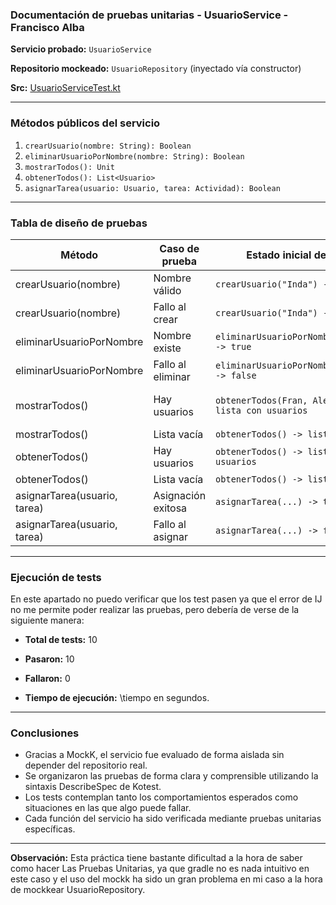 ### Documentación de pruebas unitarias - UsuarioService - Francisco Alba

**Servicio probado:** `UsuarioService`

**Repositorio mockeado:** `UsuarioRepository` (inyectado vía constructor)

**Src:** [UsuarioServiceTest.kt](https://github.com/AdrianDiaz24/Proyecto-Entornos-Scrum/blob/PruebaUnitaria_IndalecioDominguezHita/src/test/kotlin/UsuarioServiceTest.kt)

---

### Métodos públicos del servicio

1. `crearUsuario(nombre: String): Boolean`
2. `eliminarUsuarioPorNombre(nombre: String): Boolean`
3. `mostrarTodos(): Unit`
4. `obtenerTodos(): List<Usuario>`
5. `asignarTarea(usuario: Usuario, tarea: Actividad): Boolean`

---

### Tabla de diseño de pruebas

| Método                       | Caso de prueba     | Estado inicial del mock                              | Acción                                      | Resultado esperado                          |
| ---------------------------- | ------------------ | ------------------------------------------           | ----------------------------------------    | ------------------------------------------- |
| crearUsuario(nombre)         | Nombre válido      | `crearUsuario("Inda") -> true`                       | Llamar `crearUsuario("Inda")`               | Retorna `true`                              |
| crearUsuario(nombre)         | Fallo al crear     | `crearUsuario("Inda") -> false`                      | Llamar `crearUsuario("Inda")`               | Retorna `false`                             |
| eliminarUsuarioPorNombre     | Nombre existe      | `eliminarUsuarioPorNombre("Adrian") -> true`         | Llamar `eliminarUsuarioPorNombre("Adrian")` | Retorna `true`                              |
| eliminarUsuarioPorNombre     | Fallo al eliminar  | `eliminarUsuarioPorNombre("Adrian") -> false`        | Llamar `eliminarUsuarioPorNombre("Adrian")` | Retorna `false`                             |
| mostrarTodos()               | Hay usuarios       | `obtenerTodos(Fran, Alejandro) -> lista con usuarios`| Llamar `mostrarTodos(Fran, Alejandro)`      | Llama `obtenerDetalle()`sobre cada usuario  |
| mostrarTodos()               | Lista vacía        | `obtenerTodos() -> lista vacía`                      | Llamar `mostrarTodos()`                     | No llama a `println`                        |
| obtenerTodos()               | Hay usuarios       | `obtenerTodos() -> lista con usuarios`               | Llamar `obtenerTodos()`                     | Retorna la lista esperada                   |
| obtenerTodos()               | Lista vacía        | `obtenerTodos() -> lista vacía`                      | Llamar `obtenerTodos()`                     | Retorna lista vacía                         |
| asignarTarea(usuario, tarea) | Asignación exitosa | `asignarTarea(...) -> true`                          | Llamar `asignarTarea(Fran, tarea)`          | Retorna `true`                              |
| asignarTarea(usuario, tarea) | Fallo al asignar   | `asignarTarea(...) -> false`                         | Llamar `asignarTarea(Fran, tarea)`          | Retorna `false`                             |

---

### Ejecución de tests
En este apartado no puedo verificar que los test pasen ya que el error de IJ no me permite poder realizar las pruebas, pero debería de verse de la siguiente manera:

- **Total de tests:** 10

- **Pasaron:** 10

- **Fallaron:** 0

- **Tiempo de ejecución:** \tiempo en segundos.


---

### Conclusiones

* Gracias a MockK, el servicio fue evaluado de forma aislada sin depender del repositorio real.
* Se organizaron las pruebas de forma clara y comprensible utilizando la sintaxis DescribeSpec de Kotest.
* Los tests contemplan tanto los comportamientos esperados como situaciones en las que algo puede fallar.
* Cada función del servicio ha sido verificada mediante pruebas unitarias específicas.

---

**Observación:** Esta práctica tiene bastante dificultad a la hora de saber como hacer Las Pruebas Unitarias, ya que gradle no es nada intuitivo en este caso y el uso del mockk ha sido un gran problema en mi caso a la hora de mockkear UsuarioRepository.

